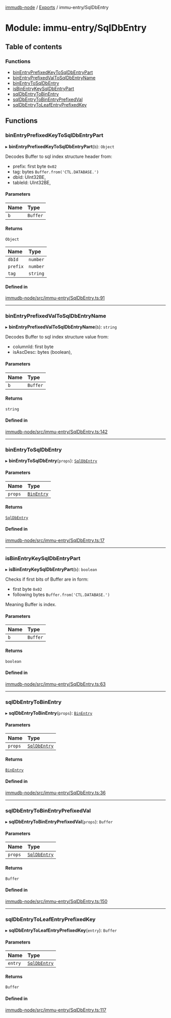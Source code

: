 [immudb-node](../README.md) / [Exports](../modules.md) / immu-entry/SqlDbEntry

# Module: immu-entry/SqlDbEntry

## Table of contents

### Functions

- [binEntryPrefixedKeyToSqlDbEntryPart](immu_entry_SqlDbEntry.md#binentryprefixedkeytosqldbentrypart)
- [binEntryPrefixedValToSqlDbEntryName](immu_entry_SqlDbEntry.md#binentryprefixedvaltosqldbentryname)
- [binEntryToSqlDbEntry](immu_entry_SqlDbEntry.md#binentrytosqldbentry)
- [isBinEntryKeySqlDbEntryPart](immu_entry_SqlDbEntry.md#isbinentrykeysqldbentrypart)
- [sqlDbEntryToBinEntry](immu_entry_SqlDbEntry.md#sqldbentrytobinentry)
- [sqlDbEntryToBinEntryPrefixedVal](immu_entry_SqlDbEntry.md#sqldbentrytobinentryprefixedval)
- [sqlDbEntryToLeafEntryPrefixedKey](immu_entry_SqlDbEntry.md#sqldbentrytoleafentryprefixedkey)

## Functions

### binEntryPrefixedKeyToSqlDbEntryPart

▸ **binEntryPrefixedKeyToSqlDbEntryPart**(`b`): `Object`

Decodes Buffer to sql index structure header from:
- prefix: first byte `0x02`
- tag: bytes `Buffer.from('CTL.DATABASE.')`
- dbId: UInt32BE,
- tableId: UInt32BE,

#### Parameters

| Name | Type |
| :------ | :------ |
| `b` | `Buffer` |

#### Returns

`Object`

| Name | Type |
| :------ | :------ |
| `dbId` | `number` |
| `prefix` | `number` |
| `tag` | `string` |

#### Defined in

[immudb-node/src/immu-entry/SqlDbEntry.ts:91](https://github.com/codenotary/immudb-node/blob/fe12060/immudb-node/src/immu-entry/SqlDbEntry.ts#L91)

___

### binEntryPrefixedValToSqlDbEntryName

▸ **binEntryPrefixedValToSqlDbEntryName**(`b`): `string`

Decodes Buffer to sql index structure value from:
- columnId: first byte 
- isAscDesc: bytes (boolean),

#### Parameters

| Name | Type |
| :------ | :------ |
| `b` | `Buffer` |

#### Returns

`string`

#### Defined in

[immudb-node/src/immu-entry/SqlDbEntry.ts:142](https://github.com/codenotary/immudb-node/blob/fe12060/immudb-node/src/immu-entry/SqlDbEntry.ts#L142)

___

### binEntryToSqlDbEntry

▸ **binEntryToSqlDbEntry**(`props`): [`SqlDbEntry`](types_Entry.md#sqldbentry)

#### Parameters

| Name | Type |
| :------ | :------ |
| `props` | [`BinEntry`](types_Entry.md#binentry) |

#### Returns

[`SqlDbEntry`](types_Entry.md#sqldbentry)

#### Defined in

[immudb-node/src/immu-entry/SqlDbEntry.ts:17](https://github.com/codenotary/immudb-node/blob/fe12060/immudb-node/src/immu-entry/SqlDbEntry.ts#L17)

___

### isBinEntryKeySqlDbEntryPart

▸ **isBinEntryKeySqlDbEntryPart**(`b`): `boolean`

Checks if first bits of Buffer are in form:
- first byte `0x02`
- following bytes `Buffer.from('CTL.DATABASE.')`

Meaning Buffer is index.

#### Parameters

| Name | Type |
| :------ | :------ |
| `b` | `Buffer` |

#### Returns

`boolean`

#### Defined in

[immudb-node/src/immu-entry/SqlDbEntry.ts:63](https://github.com/codenotary/immudb-node/blob/fe12060/immudb-node/src/immu-entry/SqlDbEntry.ts#L63)

___

### sqlDbEntryToBinEntry

▸ **sqlDbEntryToBinEntry**(`props`): [`BinEntry`](types_Entry.md#binentry)

#### Parameters

| Name | Type |
| :------ | :------ |
| `props` | [`SqlDbEntry`](types_Entry.md#sqldbentry) |

#### Returns

[`BinEntry`](types_Entry.md#binentry)

#### Defined in

[immudb-node/src/immu-entry/SqlDbEntry.ts:36](https://github.com/codenotary/immudb-node/blob/fe12060/immudb-node/src/immu-entry/SqlDbEntry.ts#L36)

___

### sqlDbEntryToBinEntryPrefixedVal

▸ **sqlDbEntryToBinEntryPrefixedVal**(`props`): `Buffer`

#### Parameters

| Name | Type |
| :------ | :------ |
| `props` | [`SqlDbEntry`](types_Entry.md#sqldbentry) |

#### Returns

`Buffer`

#### Defined in

[immudb-node/src/immu-entry/SqlDbEntry.ts:150](https://github.com/codenotary/immudb-node/blob/fe12060/immudb-node/src/immu-entry/SqlDbEntry.ts#L150)

___

### sqlDbEntryToLeafEntryPrefixedKey

▸ **sqlDbEntryToLeafEntryPrefixedKey**(`entry`): `Buffer`

#### Parameters

| Name | Type |
| :------ | :------ |
| `entry` | [`SqlDbEntry`](types_Entry.md#sqldbentry) |

#### Returns

`Buffer`

#### Defined in

[immudb-node/src/immu-entry/SqlDbEntry.ts:117](https://github.com/codenotary/immudb-node/blob/fe12060/immudb-node/src/immu-entry/SqlDbEntry.ts#L117)
